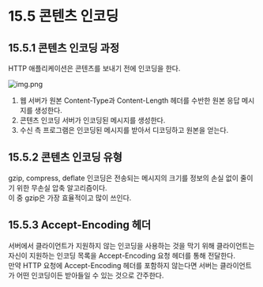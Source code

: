# 15.5 콘텐츠 인코딩

## 15.5.1 콘텐츠 인코딩 과정

HTTP 애플리케이션은 콘텐츠를 보내기 전에 인코딩을 한다.

![img.png](img.png)

1. 웹 서버가 원본 Content-Type과 Content-Length 헤더를 수반한 원본 응답 메시지를 생성한다.
2. 콘텐츠 인코딩 서버가 인코딩된 메시지를 생성한다.
3. 수신 측 프로그램은 인코딩된 메시지를 받아서 디코딩하고 원본을 얻는다.


## 15.5.2 콘텐츠 인코딩 유형
gzip, compress, deflate 인코딩은 전송되는 메시지의 크기를 정보의 손실 없이 줄이기 위한 무손실 압축 알고리즘이다.      
이 중 gzip은 가장 효율적이고 많이 쓰인다.

## 15.5.3 Accept-Encoding 헤더
서버에서 클라이언트가 지원하지 않는 인코딩을 사용하는 것을 막기 위해 클라이언트는 자신이 지원하는 인코딩 목록을 Accept-Encoding 요청 헤더를 통해 전달한다.     
만약 HTTP 요청에 Accept-Encoding 헤더를 포함하지 않는다면 서버는 클라이언트가 어떤 인코딩이든 받아들일 수 있는 것으로 간주한다.